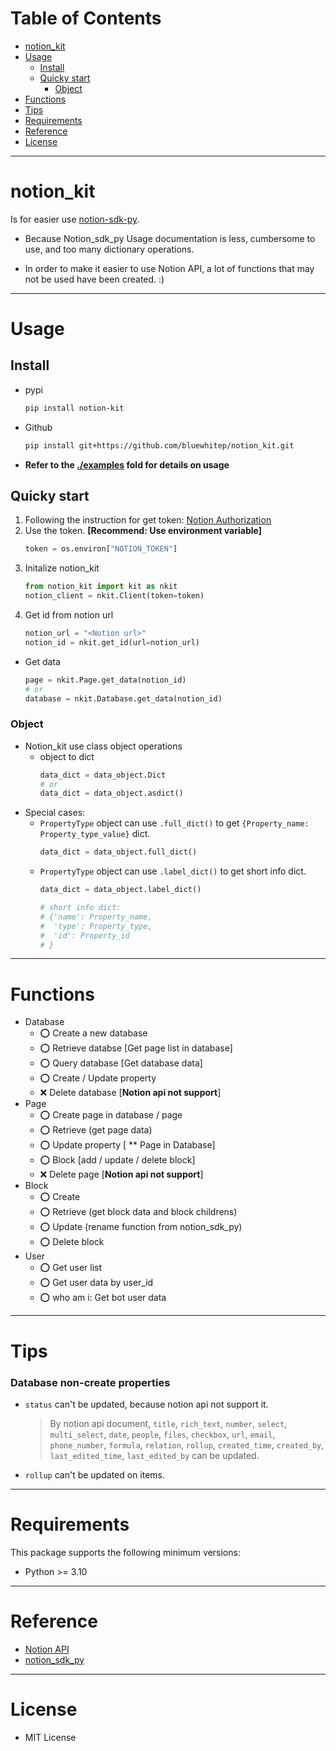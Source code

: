 # Table of Contents
* [notion_kit](#notion_kit)
* [Usage](#usage)
   * [Install](#install)
   * [Quicky start](#quicky-start)
      * [Object](#object)
* [Functions](#functions)
* [Tips](#tips)
* [Requirements](#requirements)
* [Reference](#reference)
* [License](#license)
---

# notion_kit
Is for easier use [notion-sdk-py](https://github.com/ramnes/notion-sdk-py).

- Because Notion_sdk_py Usage documentation is less, cumbersome to use, and too many dictionary operations.

- In order to make it easier to use Notion API, a lot of functions that may not be used have been created. :)


---
# Usage
## Install
- pypi
    ```bash
    pip install notion-kit
    ```
- Github
    ```bash
    pip install git+https://github.com/bluewhitep/notion_kit.git
    ```
- **Refer to the [./examples](./examples/) fold for details on usage**

## Quicky start
1. Following the instruction for get token: [Notion Authorization](https://developers.notion.com/docs/authorization)
2. Use the token. **[Recommend: Use environment variable]**
    ```python
    token = os.environ["NOTION_TOKEN"]
    ```
3. Initalize notion_kit
    ```python
    from notion_kit import kit as nkit
    notion_client = nkit.Client(token=token)
    ```
4. Get id from notion url
    ```python
    notion_url = "<Notion url>" 
    notion_id = nkit.get_id(url=notion_url)
    ```
- Get data
    ```python
    page = nkit.Page.get_data(notion_id)
    # or
    database = nkit.Database.get_data(notion_id)
    ```

### Object 
- Notion_kit use class object operations
  - object to dict
    ```python
    data_dict = data_object.Dict
    # or
    data_dict = data_object.asdict()
    ```
- Special cases:
  - ```PropertyType``` object can use ```.full_dict()``` to get ```{Property_name: Property_type_value}``` dict.
    ```python
    data_dict = data_object.full_dict()
    ```
  - ```PropertyType``` object can use ```.label_dict()``` to get short info dict.
    ```python
    data_dict = data_object.label_dict()

    # short info dict:
    # {'name': Property_name,
    #  'type': Property_type,
    #  'id': Property_id
    # }
    ```

---
# Functions
- Database
  - ⭕️ Create a new database
  - ⭕️ Retrieve databse [Get page list in database]
  - ⭕️ Query database [Get database data]
  - ⭕️ Create / Update property
  - ❌ Delete database [**Notion api not support**]
- Page
  - ⭕️ Create page in database / page
  - ⭕️ Retrieve (get page data)
  - ⭕️ Update property [ ** Page in Database]
  - ⭕️ Block [add / update / delete block]
  - ❌ Delete page [**Notion api not support**]
- Block
  - ⭕️ Create
  - ⭕️ Retrieve (get block data and block childrens)
  - ⭕️ Update (rename function from notion_sdk_py)
  - ⭕️ Delete block
- User 
  - ⭕️ Get user list
  - ⭕️ Get user data by user_id
  - ⭕️ who am i: Get bot user data

---
# Tips
### Database non-create properties
- ``status`` can't be updated, because notion api not support it.
  > By notion api document, ``title``, ``rich_text``, ``number``, ``select``, ``multi_select``, ``date``, ``people``, ``files``, ``checkbox``, ``url``, ``email``, ``phone_number``, ``formula``, ``relation``, ``rollup``, ``created_time``, ``created_by``, ``last_edited_time``, ``last_edited_by`` can be updated.
- ``rollup`` can't be updated on items.

---
# Requirements
This package supports the following minimum versions:
  - Python >= 3.10

---
# Reference
- [Notion API](https://developers.notion.com/reference/intro)
- [notion_sdk_py](https://github.com/ramnes/notion-sdk-py)

---
# License
- MIT License
